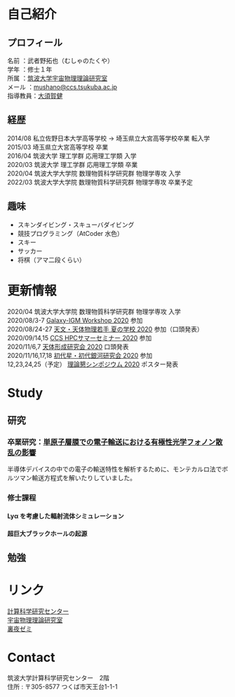 # 自己紹介
## プロフィール
名前    ：武者野拓也（むしゃのたくや）  
学年    ：修士１年  
所属    ：[筑波大学宇宙物理理論研究室](https://www2.ccs.tsukuba.ac.jp/Astro/home/ja/)  
メール  ：mushano@ccs.tsukuba.ac.jp  
指導教員：[大須賀健](https://www2.ccs.tsukuba.ac.jp/people/ohsuga/index.html)  

## 経歴
2014/08 私立佐野日本大学高等学校 -> 埼玉県立大宮高等学校卒業 転入学  
2015/03 埼玉県立大宮高等学校 卒業  
2016/04 筑波大学 理工学群 応用理工学類 入学  
2020/03 筑波大学 理工学群 応用理工学類 卒業  
2020/04 筑波大学大学院 数理物質科学研究群 物理学専攻 入学  
2022/03 筑波大学大学院 数理物質科学研究群 物理学専攻 卒業予定  

## 趣味
- スキンダイビング・スキューバダイビング
- 競技プログラミング（AtCoder 水色）
- スキー
- サッカー
- 将棋（アマ二段くらい）

# 更新情報
2020/04 筑波大学大学院 数理物質科学研究群 物理学専攻 入学  
2020/08/3-7 [Galaxy-IGM Workshop 2020](https://www2.ccs.tsukuba.ac.jp/Astro/conferences/domestic/en/2020/08/03/galaxy-igm/) 参加  
2020/08/24-27 [天文・天体物理若手 夏の学校 2020](http://astro-wakate.org/ss2020/) 参加（口頭発表）  
2020/09/14,15 [CCS HPCサマーセミナー 2020](https://www2.ccs.tsukuba.ac.jp/workshop/HPCseminar/2020/) 参加  
2020/11/6,7 [天体形成研究会 2020](https://www2.ccs.tsukuba.ac.jp/Astro/conferences/ccs/ja/2020/11/06/tentaikeisei/) 口頭発表  
2020/11/16,17,18 [初代星・初代銀河研究会 2020](https://sites.google.com/view/fsfg2020/) 参加  
12,23,24,25（予定） [理論懇シンポジウム 2020](https://sites.google.com/view/rironkon20/) ポスター発表


# Study
## 研究
### 卒業研究：[単原子層膜での電子輸送における有極性光学フォノン散乱の影響](https://github.com/mushataku/graduate-report/blob/master/R1_denryo_201611068_%E6%AD%A6%E8%80%85%E9%87%8E%E6%8B%93%E4%B9%9F.pdf)
半導体デバイスの中での電子の輸送特性を解析するために、モンテカルロ法でボルツマン輸送方程式を解いたりしていました。

### 修士課程
#### Lyα を考慮した輻射流体シミュレーション
#### 超巨大ブラックホールの起源

## 勉強


# リンク
[計算科学研究センター](https://www.ccs.tsukuba.ac.jp/)  
[宇宙物理理論研究室](https://www2.ccs.tsukuba.ac.jp/Astro/home/ja/)  
[裏夜ゼミ](https://sites.google.com/view/urayoru-seminar/)  

# Contact
筑波大学計算科学研究センター　2階  
住所 : 〒305-8577 つくば市天王台1-1-1
